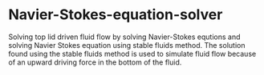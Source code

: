 # Navier-Stokes-equation-solver
Solving top lid driven fluid flow by solving Navier-Stokes equtions and solving Navier Stokes equation using stable fluids method. The solution found using the stable fluids method is used to simulate fluid flow because of an upward driving force in the bottom of the fluid.
